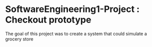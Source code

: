 # SoftwareEngineering1-Project : Checkout prototype

The goal of this project was to create a system that could simulate a grocery store

